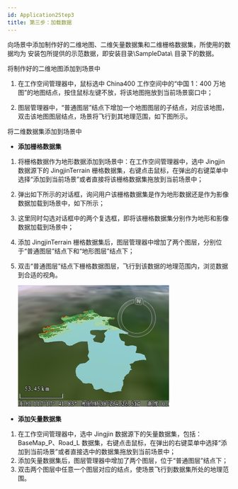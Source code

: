 ```yaml
---
id: Application2Step3
title: 第三步：加载数据  
---  
```

向场景中添加制作好的二维地图、二维矢量数据集和二维栅格数据集，所使用的数据均为  安装包所提供的示范数据，即安装目录\SampleData\ 目录下的数据。

将制作好的二维地图添加到场景中

1. 在工作空间管理器中，鼠标选中 China400 工作空间中的“中国 1：400 万地图”的地图结点，按住鼠标左键不放，将该地图拖放到当前场景窗口中；
 
2. 图层管理器中，“普通图层”结点下增加一个地图图层的子结点，对应该地图，双击该地图图层结点，场景将飞行到其地理范围，如下图所示。

将二维数据集添加到场景中

* **添加栅格数据集**

1. 将栅格数据作为地形数据添加到场景中：在工作空间管理器中，选中 Jingjin 数据源下的 JingjinTerrain 栅格数据集，右键点击鼠标，在弹出的右键菜单中选择“添加到当前场景”或者直接将该栅格数据集拖放到当前场景中；
2. 弹出如下所示的对话框，询问用户该栅格数据集是作为地形数据还是作为影像数据加载到场景中，如下所示；

3. 这里同时勾选对话框中的两个复选框，即将该栅格数据集分别作为地形和影像数据加载到场景中；
4. 添加 JingjinTerrain 栅格数据集后，图层管理器中增加了两个图层，分别位于“普通图层”结点下和“地形图层”结点下；
5. 双击“普通图层”结点下栅格数据图层，飞行到该数据的地理范围内，浏览数据到合适的视角。  
    
    ![](img/AddDEM2.png)  

* **添加矢量数据集**

1. 在工作空间管理器中，选中 Jingjin 数据源下的矢量数据集，包括：BaseMap_P、Road_L 数据集，右键点击鼠标，在弹出的右键菜单中选择“添加到当前场景”或者直接选中的数据集拖放到当前场景中；
2. 添加矢量数据集后，图层管理器中增加了两个图层，位于“普通图层”结点下；
3. 双击两个图层中任意一个图层对应的结点，使场景飞行到数据集所处的地理范围。  



